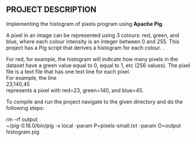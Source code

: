 ## PROJECT DESCRIPTION


Implementing the histogram of pixels program using<b> Apache Pig</b>.


A pixel in an image can be represented using 3 colours: red, green, and blue, where each colour intensity is an integer between 0 and 255. This project has a Pig script that derives a histogram for each colour. . 

For red, for example, the histogram will indicate how many pixels in the dataset have a green value equal to 0, equal to 1, etc (256 values). The pixel file is a text file that has one text line for each pixel.<br /> For example, the line<br />
23,140,45 <br />
represents a pixel with red=23, green=140, and blue=45.


To compile and run the project navigate to the given directory and do the following steps:<br />

rm -rf output <br />
~/pig-0.16.0/bin/pig -x local -param P=pixels-small.txt -param O=output histogram.pig

